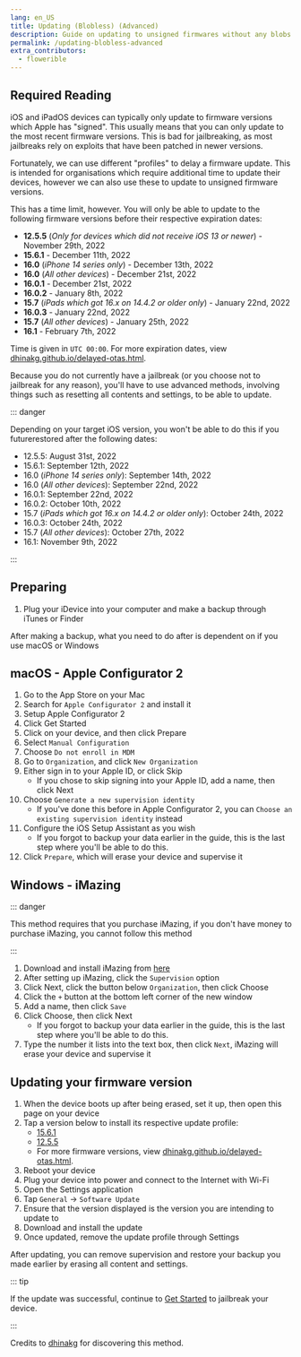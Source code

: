 ```yaml
---
lang: en_US
title: Updating (Blobless) (Advanced)
description: Guide on updating to unsigned firmwares without any blobs.
permalink: /updating-blobless-advanced
extra_contributors:
  - flowerible
---
```


## Required Reading

iOS and iPadOS devices can typically only update to firmware versions which Apple has "signed". This usually means that you can only update to the most recent firmware versions. This is bad for jailbreaking, as most jailbreaks rely on exploits that have been patched in newer versions.

Fortunately, we can use different "profiles" to delay a firmware update. This is intended for organisations which require additional time to update their devices, however we can also use these to update to unsigned firmware versions.

This has a time limit, however. You will only be able to update to the following firmware versions before their respective expiration dates:

- **12.5.5** (*Only for devices which did not receive iOS 13 or newer*) - November 29th, 2022
- **15.6.1** - December 11th, 2022
- **16.0** (*iPhone 14 series only*) - December 13th, 2022
- **16.0** (*All other devices*) - December 21st, 2022
- **16.0.1** - December 21st, 2022
- **16.0.2** - January 8th, 2022
- **15.7** (*iPads which got 16.x on 14.4.2 or older only*) - January 22nd, 2022
- **16.0.3** - January 22nd, 2022
- **15.7** (*All other devices*) - January 25th, 2022
- **16.1** - February 7th, 2022

Time is given in `UTC 00:00`. For more expiration dates, view [dhinakg.github.io/delayed-otas.html](https://dhinakg.github.io/delayed-otas.html).

Because you do not currently have a jailbreak (or you choose not to jailbreak for any reason), you'll have to use advanced methods, involving things such as resetting all contents and settings, to be able to update.

::: danger

Depending on your target iOS version, you won't be able to do this if you futurerestored after the following dates:

  - 12.5.5: August 31st, 2022
  - 15.6.1: September 12th, 2022
  - 16.0 (*iPhone 14 series only*): September 14th, 2022
  - 16.0 (*All other devices*): September 22nd, 2022
  - 16.0.1: September 22nd, 2022
  - 16.0.2: October 10th, 2022
  - 15.7 (*iPads which got 16.x on 14.4.2 or older only*): October 24th, 2022
  - 16.0.3: October 24th, 2022
  - 15.7 (*All other devices*): October 27th, 2022
  - 16.1: November 9th, 2022

:::

## Preparing

1. Plug your iDevice into your computer and make a backup through iTunes or Finder

After making a backup, what you need to do after is dependent on if you use macOS or Windows

## macOS - Apple Configurator 2

1. Go to the App Store on your Mac
1. Search for `Apple Configurator 2` and install it
1. Setup Apple Configurator 2
1. Click Get Started
1. Click on your device, and then click Prepare
1. Select `Manual Configuration`
1. Choose `Do not enroll in MDM`
1. Go to `Organization`, and click `New Organization`
1. Either sign in to your Apple ID, or click Skip
    - If you chose to skip signing into your Apple ID, add a name, then click Next
1. Choose `Generate a new supervision identity`
    - If you've done this before in Apple Configurator 2, you can `Choose an existing supervision identity` instead
1. Configure the iOS Setup Assistant as you wish
    - If you forgot to backup your data earlier in the guide, this is the last step where you'll be able to do this.
1. Click `Prepare`, which will erase your device and supervise it

## Windows - iMazing

::: danger

This method requires that you purchase iMazing, if you don't have money to purchase iMazing, you cannot follow this method

:::

1. Download and install iMazing from [here](https://imazing.com/download/windows)
1. After setting up iMazing, click the `Supervision` option
1. Click Next, click the button below `Organization`, then click Choose
1. Click the `+` button at the bottom left corner of the new window
1. Add a name, then click `Save`
1. Click Choose, then click Next
    - If you forgot to backup your data earlier in the guide, this is the last step where you'll be able to do this.
1. Type the number it lists into the text box, then click `Next`, iMazing will erase your device and supervise it

## Updating your firmware version

1. When the device boots up after being erased, set it up, then open this page on your device
1. Tap a version below to install its respective update profile:
    - [15.6.1](/assets/files/delay_15_6_1.mobileconfig)
    - [12.5.5](/assets/files/delay_12_5_5.mobileconfig)
    - For more firmware versions, view [dhinakg.github.io/delayed-otas.html](https://dhinakg.github.io/delayed-otas.html).
1. Reboot your device
1. Plug your device into power and connect to the Internet with Wi-Fi
1. Open the Settings application
1. Tap `General` -> `Software Update`
1. Ensure that the version displayed is the version you are intending to update to
1. Download and install the update
1. Once updated, remove the update profile through Settings

After updating, you can remove supervision and restore your backup you made earlier by erasing all content and settings.

::: tip

If the update was successful, continue to [Get Started](/get-started) to jailbreak your device.

:::

Credits to [dhinakg](https://github.com/dhinakg/) for discovering this method.
